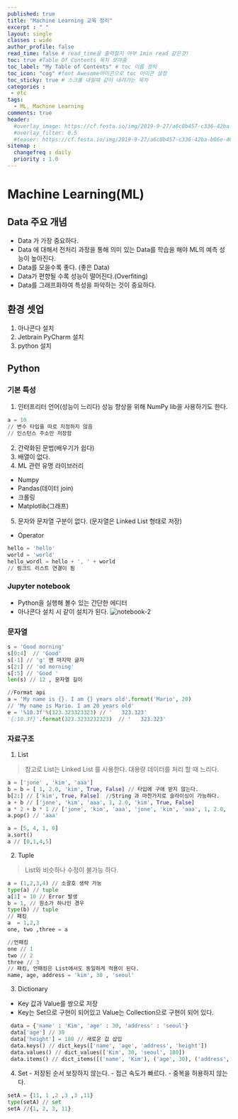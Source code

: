 ```yaml
---
published: true
title: "Machine Learning 교육 정리"
excerpt : " "
layout: single
classes : wide
author_profile: false
read_time: false # read_time을 출력할지 여부 1min read 같은것!
toc: true #Table Of Contents 목차 보여줌
toc_label: "My Table of Contents" # toc 이름 정의
toc_icon: "cog" #font Awesome아이콘으로 toc 아이콘 설정
toc_sticky: true # 스크롤 내릴때 같이 내려가는 목차
categories :
 - etc
tags: 
  - ML, Machine Learning
comments: true
header:
  #overlay_image: https://cf.festa.io/img/2019-9-27/a6c0b457-c336-42ba-b06e-462de90ada91.jpg
  #overlay_filter: 0.5
  #teaser: https://cf.festa.io/img/2019-9-27/a6c0b457-c336-42ba-b06e-462de90ada91.jpg
sitemap :
  changefreq : daily
  priority : 1.0
---
```



# Machine Learning(ML)

## Data 주요 개념

- Data 가 가장 중요하다.
- Data 에 대해서 전처리 과정을 통해 의미 있는 Data를 학습을 해야 ML의 예측 성능이 높아진다.
- Data를 모을수록 좋다. (좋은 Data)
- Data가 편향될 수록 성능이 떨어진다.(Overfiting)
- Data를 그래프화하여 특성을 파악하는 것이 중요하다.

## 환경 셋업

1. 아나콘다 설치
2. Jetbrain PyCharm 설치
3. python 설치

## Python 


### 기본 특성
1. 인터프리터 언어(성능이 느리다) 성능 향상을 위해 NumPy lib을 사용하기도 한다.
  
  ~~~python
  a = 10
  // 변수 타입을 따로 지정하지 않음
  // 인스턴스 주소만 저장함
  ~~~
2. 간략화된 문법(배우기가 쉽다)
3. 배열이 없다.
4. ML 관련 유명 라이브러리
  - Numpy
  - Pandas(데이터 join)
  - 크롤링
  - Matplotlib(그래프)
5. 문자와 문자열 구분이 없다. (문자열은 Linked List 형태로 저장)
  - Operator
  
~~~python
hello = 'hello'
world = 'world'
hello_wordl = hello + ', ' + world
// 링크드 리스트 연결이 됨
~~~
  
  ### Jupyter notebook
  - Python을 실행해 볼수 있는 간단한 에디터
  - 아나콘다 설치 시 같이 설치가 된다.
![notebook-2](https://user-images.githubusercontent.com/35194820/67646429-77521700-f971-11e9-92cf-5ea9c71b7206.PNG)
  
  ### 문자열 
  ~~~python
  s = 'Good morning'
  s[0:4]  // 'Good'
  s[-1] // 'g' 맨 마지막 글자
  s[2:] // 'od morning'
  s[:5] // 'Good '
  len(s) // 12 , 문자열 길이
  
  //Format api
  a = 'My name is {}. I am {} years old'.format('Mario', 20)
  // 'My name is Mario. I am 20 years old'
  e = '%10.3f'%(323.323323323) // '   323.323'
  '{:10.3f}'.format(323.3233232323)  // '   323.323'
  ~~~
  ### 자료구조
  1. List
  
  > 참고로 List는 Linked List 를 사용한다.
  > 대용량 데이터를 처리 할 때 느리다.
  
~~~python
a = ['jone' , 'kim', 'aaa']
b = b = [ 1, 2.0, 'kim', True, False] // 타입에 구애 받지 않는다. 
b[2:] // ['kim', True, False]  //String 과 마찬가지로 슬라이싱이 가능하다.
a + b // ['jone', 'kim', 'aaa', 1, 2.0, 'kim', True, False]
a * 2 + b * 1 // ['jone', 'kim', 'aaa', 'jone', 'kim', 'aaa', 1, 2.0, 'kim', True, False]
a.pop() // 'aaa'

a = [5, 4, 1, 0]
a.sort()
a // [0,1,4,5]
~~~
  
  2. Tuple
  > List와 비슷하나 수정이 불가능 하다.
~~~python
a = (1,2,3,4) // 소괄호 생략 가능
type(a) // tuple
a[1] = 10 // Error 발생
b = 1, // 원소가 하나인 경우
type(b) // tuple
// 패킹
a  = 1,2,3
one, two ,three = a

//언패킹
one // 1
two // 2
three // 3
// 패킹, 언패킹은 List에서도 동일하게 적용이 된다.
name, age, address = 'kim', 30 , 'seoul'
~~~
  3. Dictionary
  - Key 값과 Value를 쌍으로 저장
  - Key는 Set으로 구현이 되어있고 Value는 Collection으로 구현이 되어 있다.
  
~~~python
 data = {'name' : 'Kim', 'age' : 30, 'address' : 'seoul'}
 data['age'] // 30
 data['height'] = 180 // 새로운 값 삽입
 data.keys() // dict_keys(['name', 'age', 'address', 'height'])
 data.values() // dict_values(['Kim', 30, 'seoul', 180])
 data.items() // dict_items([('name', 'Kim'), ('age', 30), ('address', 'seoul'), ('height', 180)])
~~~
  
  4. Set
    - 저장된 순서 보장하지 않는다.
    - 접근 속도가 빠르다.
    - 중복을 허용하지 않는다.
~~~python
setA = {11, 1 ,2 ,3 ,3 ,11}
type(setA) // set
setA //{1, 2, 3, 11}

~~~
